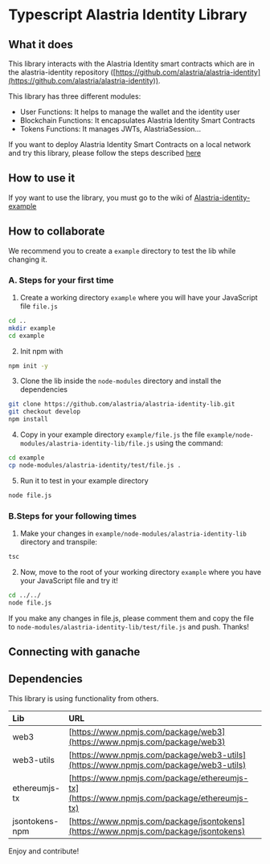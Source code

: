 # Typescript Alastria Identity Library

## What it does

This library interacts with the Alastria Identity smart contracts which are in the alastria-identity repository ([https://github.com/alastria/alastria-identity](https://github.com/alastria/alastria-identity)).

This library has three different modules:

- User Functions: It helps to manage the wallet and the identity user
- Blockchain Functions: It encapsulates Alastria Identity Smart Contracts
- Tokens Functions: It manages JWTs, AlastriaSession...

If you want to deploy Alastria Identity Smart Contracts on a local network and try this library, please follow the steps described [here](#ganache)

## How to use it

If yoy want to use the library, you must go to the wiki of [Alastria-identity-example](https://github.com/alastria/alastria-identity-example)

## How to collaborate

We recommend you to create a `example` directory to test the lib while changing it.

### A. Steps for your first time

1. Create a working directory `example` where you will have your JavaScript file `file.js`

```bash
cd ..
mkdir example
cd example
```

2. Init npm with

``` bash
npm init -y
```

3. Clone the lib inside the `node-modules` directory and install the dependencies

``` bash
git clone https://github.com/alastria/alastria-identity-lib.git
git checkout develop
npm install
```

4. Copy in your example directory `example/file.js` the file `example/node-modules/alastria-identity-lib/file.js` using the command:

``` bash
cd example
cp node-modules/alastria-identity/test/file.js .
```

5. Run it to test in your example directory

```bash
node file.js
```

### B.Steps for your following times

1. Make your changes in `example/node-modules/alastria-identity-lib` directory and transpile:

```bash
tsc
```

2. Now, move to the root of your working directory `example` where you have your JavaScript file and try it!

```bash
cd ../../
node file.js
```

If you make any changes in file.js, please comment them and copy the file to `node-modules/alastria-identity-lib/test/file.js` and push. Thanks!

## Connecting with ganache

## Dependencies

This library is using functionality from others.

| Lib | URL |
|:------------- |:-------------|
| web3     | [https://www.npmjs.com/package/web3](https://www.npmjs.com/package/web3) |
| web3-utils | [https://www.npmjs.com/package/web3-utils](https://www.npmjs.com/package/web3-utils) |
| ethereumjs-tx   | [https://www.npmjs.com/package/ethereumjs-tx](https://www.npmjs.com/package/ethereumjs-tx) |
| jsontokens-npm   | [https://www.npmjs.com/package/jsontokens](https://www.npmjs.com/package/jsontokens) |

Enjoy and contribute!
